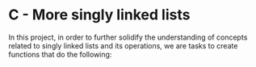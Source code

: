 # C - More singly linked lists
In this project, in order to further solidify the understanding of concepts related to singly linked lists and its operations, we are tasks to create functions that do the following:

